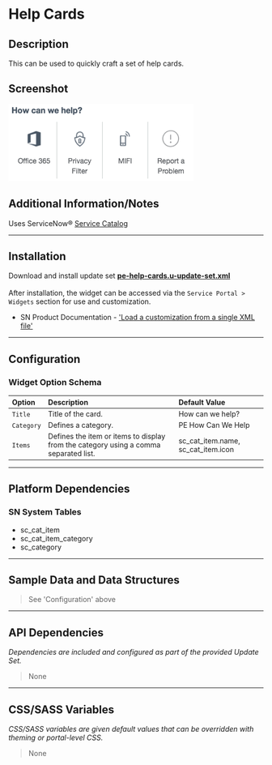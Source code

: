 # Help Cards

## Description

This can be used to quickly craft a set of help cards.

## Screenshot
![](../images/pe-help-cards-1.png)

## Additional Information/Notes

Uses ServiceNow® [Service Catalog](https://docs.servicenow.com/bundle/jakarta-it-service-management/page/product/service-catalog-management/concept/c_ServiceCatalogManagement.html)

---

## Installation

Download and install update set **[pe-help-cards.u-update-set.xml](https://github.com/platform-experience/serviceportal-widget-library/blob/master/pe-help-cards/pe-help-cards.u-update-set.xml)** <br/><br/>
After installation, the widget can be accessed via the `Service Portal > Widgets` section for use and customization.<br/>
* SN Product Documentation - ['Load a customization from a single XML file'](https://docs.servicenow.com/bundle/kingston-application-development/page/build/system-update-sets/task/t_SaveAnUpdateSetAsAnXMLFile.html)

---

## Configuration

### Widget Option Schema

| Option | Description | Default Value |
| :--- | :--- | :--- |
| `Title` | Title of the card. | How can we help? |
| `Category` | Defines a category. | PE How Can We Help |
| `Items` | Defines the item or items to display from the category using a comma separated list. | sc_cat_item.name, sc_cat_item.icon |

---

## Platform Dependencies

### SN System Tables
* sc_cat_item
* sc_cat_item_category
* sc_category

---

## Sample Data and Data Structures

> See 'Configuration' above

---

## API Dependencies

<i>Dependencies are included and configured as part of the provided Update Set.</i>
> None

---

## CSS/SASS Variables

_CSS/SASS variables are given default values that can be overridden with theming or portal-level CSS._
> None